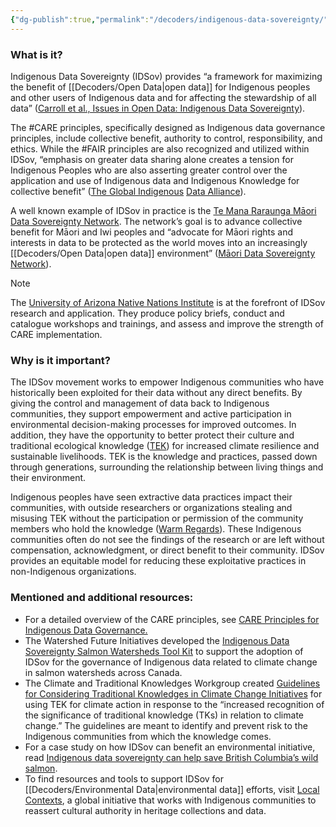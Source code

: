 ```yaml
---
{"dg-publish":true,"permalink":"/decoders/indigenous-data-sovereignty/","tags":["CARE","#FAIR","Māori","#researchpractices","#stewardship","extractivism","#Canada","#knowledge","Indigenousdata"]}
---
```


### **What is it?**

Indigenous Data Sovereignty (IDSov) provides “a framework for maximizing the benefit of [[Decoders/Open Data\|open data]] for Indigenous peoples and other users of Indigenous data and for affecting the stewardship of all data” ([Carroll et al., Issues in Open Data: Indigenous Data Sovereignty](https://nnigovernance.arizona.edu/issues-open-data-indigenous-data-sovereignty?_gl=1*mec3tn*_gcl_au*MTg3NDgwMDU4My4xNzM3NTc0MTcx*_ga*MjAwOTY0OTA3LjE3Mzc1NzQxNzI.*_ga_7PV3540XS3*MTczODY5NjQ2My41LjAuMTczODY5NzQwNi4wLjAuMTMxMDM5Mjk5NQ..)). 

The #CARE principles, specifically designed as Indigenous data governance principles, include collective benefit, authority to control, responsibility, and ethics. While the #FAIR principles are also recognized and utilized within IDSov, “emphasis on greater data sharing alone creates a tension for Indigenous Peoples who are also asserting greater control over the application and use of Indigenous data and Indigenous Knowledge for collective benefit” ([The Global Indigenous](https://static1.squarespace.com/static/5d3799de845604000199cd24/t/6397b363b502ff481fce6baf/1670886246948/CARE%2BPrinciples_One%2BPagers%2BFINAL_Oct_17_2019.pdf) [Data Alliance](https://static1.squarespace.com/static/5d3799de845604000199cd24/t/6397b363b502ff481fce6baf/1670886246948/CARE%2BPrinciples_One%2BPagers%2BFINAL_Oct_17_2019.pdf)). 

A well known example of IDSov in practice is the [Te Mana Raraunga Māori Data Sovereignty Network](https://www.temanararaunga.maori.nz/). The network’s goal is to advance collective benefit for Māori and Iwi peoples and “advocate for Māori rights and interests in data to be protected as the world moves into an increasingly [[Decoders/Open Data\|open data]] environment” ([Māori Data Sovereignty Network](https://www.temanararaunga.maori.nz/)). 

> [!NOTE]
> The [University of Arizona Native Nations Institute](https://nni.arizona.edu/our-work/research-policy-analysis/indigenous-data-sovereignty-governance) is at the forefront of IDSov research and application. They produce policy briefs, conduct and catalogue workshops and trainings, and assess and improve the strength of CARE implementation. 

  

### **Why is it important?**

The IDSov movement works to empower Indigenous communities who have historically been exploited for their data without any direct benefits. By giving the control and management of data back to Indigenous communities, they support empowerment and active participation in environmental decision-making processes for improved outcomes. In addition, they have the opportunity to better protect their culture and traditional ecological knowledge ([TEK](https://www.bia.gov/service/fuels-management/traditional-knowledge#:~:text=Traditional%20ecological%20knowledge%20\(TEK\)%20is,and%20forecast%20future%20forest%20implications.)) for increased climate resilience and sustainable livelihoods. TEK is the knowledge and practices, passed down through generations, surrounding the relationship between living things and their environment. 

Indigenous peoples have seen extractive data practices impact their communities, with outside researchers or organizations stealing and misusing TEK without the participation or permission of the community members who hold the knowledge ([Warm Regards](https://ourwarmregards.medium.com/indigenous-climate-knowledges-and-data-sovereignty-4fc756b9476e)). These Indigenous communities often do not see the findings of the research or are left without compensation, acknowledgment, or direct benefit to their community. IDSov provides an equitable model for reducing these exploitative practices in non-Indigenous organizations. 

  

### **Mentioned and additional resources:**

- For a detailed overview of the CARE principles, see [CARE Principles for Indigenous Data Governance.](https://static1.squarespace.com/static/5d3799de845604000199cd24/t/6397b363b502ff481fce6baf/1670886246948/CARE%2BPrinciples_One%2BPagers%2BFINAL_Oct_17_2019.pdf)
- The Watershed Future Initiatives developed the [Indigenous Data Sovereignty Salmon Watersheds Tool Kit](https://www.watershedfuturesinitiative.com/_files/ugd/54efec_23457de908604ab7bf0bdd0454384a59.pdf) to support the adoption of IDSov for the governance of Indigenous data related to climate change in salmon watersheds across Canada.
- The Climate and Traditional Knowledges Workgroup created [Guidelines for Considering Traditional Knowledges in Climate Change Initiatives](https://climatetkw.wordpress.com/guidelines/) for using TEK for climate action in response to the “increased recognition of the significance of traditional knowledge (TKs) in relation to climate change.” The guidelines are meant to identify and prevent risk to the Indigenous communities from which the knowledge comes.
- For a case study on how IDSov can benefit an environmental initiative, read [Indigenous data sovereignty can help save British Columbia’s wild salmon](https://theconversation.com/indigenous-data-sovereignty-can-help-save-british-columbias-wild-salmon-229564#:~:text=Republish%20our%20articles%20for%20free,under%20a%20Creative%20Commons%20license.&text=Non%2DIndigenous%20scientists%20increasingly%20realize,for%20successful%20collaborations%20and%20conservation). 
- To find resources and tools to support IDSov for [[Decoders/Environmental Data\|environmental data]] efforts, visit [Local Contexts](https://localcontexts.org/), a global initiative that works with Indigenous communities to reassert cultural authority in heritage collections and data.
